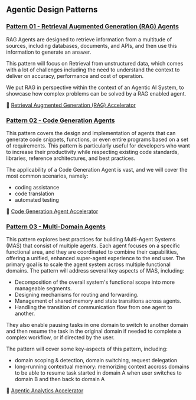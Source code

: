 ## Agentic Design Patterns

### [Pattern 01 - Retrieval Augmented Generation (RAG) Agents](01-rag-agent/README.md)

RAG Agents are designed to retrieve information from a multitude of sources, including databases, documents, and APIs, and then use this information to generate an answer.

This pattern will focus on Retrieval from unstructured data, which comes with a lot of challenges including the need to understand the context to deliver on accuracy, performance and cost of operation.

We put RAG in perspective within the context of an Agentic AI System, to showcase how complex problems can be solved by a RAG enabled agent.

:rocket: [Retrieval Augmented Generation (RAG) Accelerator](../3_accelerators/01-rag-agent/README.md)

### [Pattern 02 - Code Generation Agents](02-code-generation-agent/README.md)

This pattern covers the design and implementation of agents that can generate code snippets, functions, or even entire programs based on a set of requirements. This pattern is particularly useful for developers who want to increase their productivity while respecting existing code standards, libraries, reference architectures, and best practices.

The applicability of a Code Generation Agent is vast, and we will cover the most common scenarios, namely:
- coding assistance
- code translation
- automated testing

:rocket: [Code Generation Agent Accelerator](../3_design_patterns_accelerators/02-code-generation-agent/README.md)

### [Pattern 03 - Multi-Domain Agents](03-multi-domain-agents/README.md)

This pattern explores best practices for building Multi-Agent Systems (MAS) that consist of multiple agents. Each agent focuses on a specific functional area, and they are coordinated to combine their capabilities, offering a unified, enhanced super-agent experience to the end user. The primary goal is to scale the agent system across multiple functional domains. The pattern will address several key aspects of MAS, including:  
  
- Decomposition of the overall system's functional scope into more manageable segments.  
- Designing mechanisms for routing and forwarding.  
- Management of shared memory and state transitions across agents.  
- Handling the transition of communication flow from one agent to another.  

They also enable pausing tasks in one domain to switch to another domain and then resume the task in the original domain if needed to complete a complex workflow, or if directed by the user.

The pattern will cover some key-aspects of this pattern, including:
- domain scoping & detection, domain switching, request delegation
- long-running contextual memory: memorizing context accross domains to be able to resume task started in domain A when user switches to domain B and then back to domain A

:rocket: [Agentic Analytics Accelerator](../3_accelerators/03-multi-domain-agents/automating_analytics/README.md)
